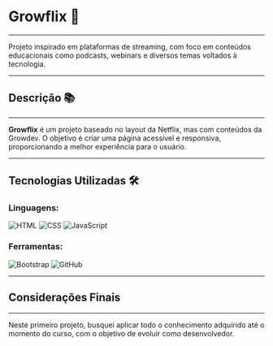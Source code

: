 # Growflix 🎥
***
Projeto inspirado em plataformas de streaming, com foco em conteúdos educacionais como podcasts, webinars e diversos temas voltados à tecnologia.
***
## Descrição 📚
***
**Growflix** é um projeto baseado no layout da Netflix, mas com conteúdos da Growdev. O objetivo é criar uma página acessível e responsiva, proporcionando a melhor experiência para o usuário.
***
## Tecnologias Utilizadas 🛠

### Linguagens:
![HTML](https://img.icons8.com/color/48/html-5--v1.png) ![CSS](https://img.icons8.com/color/48/css3.png) ![JavaScript](https://img.icons8.com/color/48/javascript--v1.png)

### Ferramentas:
![Bootstrap](https://img.icons8.com/color-glass/48/bootstrap.png) ![GitHub](https://img.icons8.com/ios-glyphs/48/github.png)

***
## Considerações Finais
***
Neste primeiro projeto, busquei aplicar todo o conhecimento adquirido até o momento do curso, com o objetivo de evoluir como desenvolvedor.